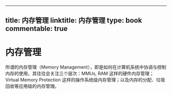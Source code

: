 
---
title: 内存管理
linktitle: 内存管理
type: book
commentable: true
---

# 内存管理

所谓的内存管理（Memory Management），即是如何在计算机系统中协调与控制内存的使用，其往往会关注三个层次：MMUs, RAM 这样的硬件内存管理；Virtual Memory Protection 这样的操作系统级内存管理；以及内存的分配、垃圾回收等应用级的内存管理。

    